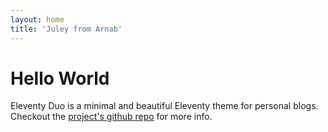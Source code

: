```yaml
---
layout: home
title: 'Juley from Arnab'
---
```


# Hello World

Eleventy Duo is a minimal and beautiful Eleventy theme for personal blogs. Checkout the [project's github repo](https://github.com/yinkakun/eleventy-duo) for more info.
